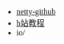 <font face="Simsun" size=3>

- [netty-github](https://github.com/netty/netty/wiki)
- [b站教程](https://www.bilibili.com/video/BV1DJ411m7NR)
- io/


</font>